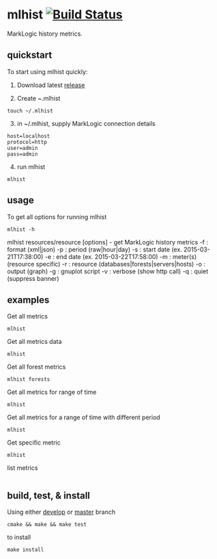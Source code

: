# mlhist [![Build Status](https://travis-ci.org/JamFuller/mlhist.svg?branch=develop)](https://travis-ci.org/JamFuller/mlhist)

MarkLogic history metrics.

## quickstart

To start using mlhist quickly:

1. Download latest [release](https://github.com/JamFuller/mlhist/releases)

2. Create ~.mlhist 

```
touch ~/.mlhist
```

3. in ~/.mlhist, supply MarkLogic connection details

```
host=localhost
protocol=http
user=admin
pass=admin
```

4. run mlhist 

```
mlhist
```

## usage

To get all options for running mlhist 

```
mlhist -h
```

mlhist resources/resource [options] - get MarkLogic history metrics
    -f    : format (xml|json)
    -p    : period (raw|hour|day)
    -s    : start date (ex. 2015-03-21T17:38:00)
    -e    : end date (ex. 2015-03-22T17:58:00)
    -m    : meter(s) (resource specific)
    -r    : resource (databases|forests|servers|hosts)
    -o    : output (graph)
    -g    : gnuplot script
    -v    : verbose (show http call)
    -q    : quiet (suppress banner)

## examples

Get all metrics
```
mlhist
```

Get all metrics data
```
mlhist
```

Get all forest metrics
```
mlhist forests
```

Get all metrics for range of time
```
mlhist
```

Get all metrics for a range of time with different period
```
mlhist
```

Get specific metric
```
mlhist
```

list metrics
```
```


## build, test, & install

Using either [develop](https://github.com/JamFuller/mlhist/tree/develop) or [master](https://github.com/JamFuller/mlhist/tree/master) branch

```
cmake && make && make test

```
to install 

```
make install

```
